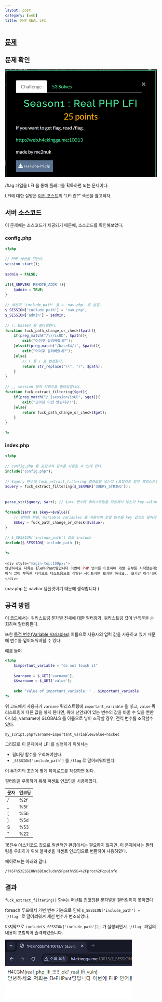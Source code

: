 ```yaml
---
layout: post
category: [web]
title: PHP REAL LFI
---
```


## [문제](http://h4ckingga.me/challenges#Season1%20:%20Real%20PHP%20LFI-32)

## 문제 확인
![prob](/assets/img/2024-08-25-php-real-lfi/webpage.png)

/flag 파일을 LFI 을 통해 플래그를 획득하면 되는 문제이다.

LFI에 대한 설명은 [이전 포스트](https://blog.kafuu.space/2024-08-20-php-lfi/)의 "LFI 란?" 섹션을 참고하자.

## 서버 소스코드
이 문제에는 소스코드가 제공되기 때문에, 소스코드를 확인해보았다.

### config.php
```php
<?php 

// PHP 세션을 만든다.
session_start();

$admin = FALSE;

if($_SERVER['REMOTE_ADDR']){
    $admin = TRUE;
}

// 세션의 'include_path' 를 = 'nav.php' 로 설정.
$_SESSION['include_path'] = 'nav.php';
$_SESSION['admin'] = $admin;

// /, base64 을 필터링한다.
function fuck_path_change_or_check($path){
    if(preg_match("/\//isUD", $path)){
        exit("어이쿠 걸려버렸네?");
    }elseif(preg_match("/base64/i", $path)){
        exit("어이쿠 걸려버렸네?");
    }else{
        // \ 를 / 로 변경한다.
        return str_replace("\\", "/", $path);
    }
}

// _, session 등의 키워드를 필터링합니다.
function fuck_extract_filtering($get){
    if(preg_match("/_|session/isUD", $get)){
        exit("으아닛 이건 안된다구!");
    }else{
        return fuck_path_change_or_check($get);
    }
}

?>
```

### index.php
```php
<?php 

// config.php 를 포함시켜 함수를 사용할 수 있게 한다.
include("config.php");

// $query 변수에 fuck_extract_filtering 결과값을 넣는다 (요청으로 받은 쿼리스트링을 인자로 넘김)
$query = fuck_extract_filtering($_SERVER['QUERY_STRING']);


parse_str($query, $arr); // $arr 변수에 쿼리스트링을 파싱해서 넣는다 key-value 형태의 변수

foreach($arr as $key=>$value){
    // 취약한 부분, Variable variables 를 사용하여 로컬 변수를 key 값으로 덮어씌울수 있음, LFI 를 하기  'nav.php' 를 'flag' 로 바꿔쳐야한다.
    $$key = fuck_path_change_or_check($value);
}

// $_SESSION['include_path'] 값을 include
include($_SESSION['include_path']);

?>

<div style="magin-top:100px;">
안녕하세요 저희는 ElePHPant팀입니다 이번에 PHP 언어를 이용하여 개발 공부를 시작했는데요
아직 많이 부족한 지식으로 테스트용으로 개발된 사이트지만 보기만 하세요.. 보기만 하라니깐요?(^__________^)
</div>
```

(nav.php 는 navbar 템플릿이기 때문에 생략합니다.)


## 공격 방법
이 코드에서는 쿼리스트링 문자열 전체에 대한 필터링과, 쿼리스트링 값이 반복문을 순회하며 필터링된다.

또한 [동적 변수(Variable Variables)](https://www.php.net/manual/en/language.variables.variable.php) 이름으로 사용자의 입력 값을 사용하고 있기 때문에 변수를 덮어씌워버릴 수 있다.

예를 들어
```php
<?php
    $important_variable = "do not touch it"

    $varname = $_GET['varname'];
    $$varname = $_GET['value'];

    echo "Value of important_variable: " . $important_variable
?>
```

위 코드에서 사용자가 ``varname`` 쿼리스트링에 ``important_variable`` 을 넣고, ``value`` 쿼리스트링에 다른 값을 넣게 된다면, 위에 선언되어 있는 변수의 값을 바꿀 수 있을 뿐만 아니라, varname에 GLOBALS 를 이름으로 넣어 조작할 경우, 전역 변수를 조작할수 있다.

``my_script.php?varname=important_variable&value=hacked``

그러므로 이 문제에서 LFI 를 실행하기 위해서는
  - 필터링 함수를 우회해야한다.
  - ``_SESSION['include_path']`` 를 ``/flag`` 로 덮어씌워야한다.

이 두가지의 조건에 맞게 페이로드를 작성하면 된다.

필터링을 우회하기 위해 퍼센트 인코딩을 사용하였다.

| 문자 | 인코딩 |
|---|---|
| / | %2f |
| _ | %5f |
| [ | %5b |
| ] | %5d |
| S | %53 |
| " | %22 |

16진수 아스키코드 값으로 일반적인 환경에서는 필요하지 않지만, 이 문제에서는 필터링을 우회하기 위해 알파벳을 퍼센트 인코딩으로 변환하여 사용하였다.

페이로드는 아래와 같다.

```
/?%5F%53ESSION%5Binclude%5Fpath%5D=%2Fproc%2Fcpuinfo
```

## 결과

``fuck_extract_filtering()`` 함수는 퍼센트 인코딩된 문자열을 필터링하지 못하였다

<!-- ``parse_str()`` 함수가 쿼리 문자열을 파싱하면서 URL 디코딩을 수행하여, 결과적으로 ``$arr['_SESSION']['include_path']`` 가 되었다. -->

foreach 루프에서 가변 변수 기능으로 인해 ``$_SESSION['include_path'] = '/flag'`` 로 덮어씌워져 세션 변수가 변조되었다.

마지막으로 ``include($_SESSION['include_path']);`` 가 실행되면서 ``'/flag'`` 파일의 내용이 포함되어 출력되었습니다.

![flag](/assets/img/2024-08-25-php-real-lfi/flag.png)